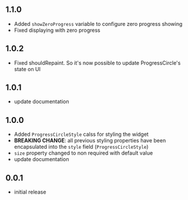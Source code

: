 ## 1.1.0

* Added `showZeroProgress` variable to configure zero progress showing
* Fixed displaying with zero progress

## 1.0.2

* Fixed shouldRepaint. So it's now possible to update ProgressCircle's state on UI

## 1.0.1

* update documentation

## 1.0.0

* Added `ProgressCircleStyle` calss for styling the widget
* **BREAKING CHANGE**: all previous styling properties have been encapsulated into the `style` field (`ProgressCircleStyle`)
* `size` property changed to non required with default value
* update documentation

## 0.0.1

* initial release

